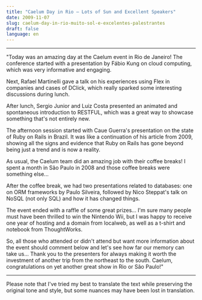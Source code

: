 ```yaml
---
title: "Caelum Day in Rio – Lots of Sun and Excellent Speakers"
date: 2009-11-07
slug: caelum-day-in-rio-muito-sol-e-excelentes-palestrantes
draft: false
language: en
---
```


---

"Today was an amazing day at the Caelum event in Rio de Janeiro! The conference started with a presentation by Fábio Kung on cloud computing, which was very informative and engaging.

Next, Rafael Martinelli gave a talk on his experiences using Flex in companies and cases of DClick, which really sparked some interesting discussions during lunch.

After lunch, Sergio Junior and Luiz Costa presented an animated and spontaneous introduction to RESTFUL, which was a great way to showcase something that's not entirely new.

The afternoon session started with Caue Guerra's presentation on the state of Ruby on Rails in Brazil. It was like a continuation of his article from 2009, showing all the signs and evidence that Ruby on Rails has gone beyond being just a trend and is now a reality.

As usual, the Caelum team did an amazing job with their coffee breaks! I spent a month in São Paulo in 2008 and those coffee breaks were something else...

After the coffee break, we had two presentations related to databases: one on ORM frameworks by Paulo Silveira, followed by Nico Steppat's talk on NoSQL (not only SQL) and how it has changed things.

The event ended with a raffle of some great prizes... I'm sure many people must have been thrilled to win the Nintendo Wii, but I was happy to receive one year of hosting and a domain from localweb, as well as a t-shirt and notebook from ThoughtWorks.

So, all those who attended or didn't attend but want more information about the event should comment below and let's see how far our memory can take us... Thank you to the presenters for always making it worth the investment of another trip from the northeast to the south. Caelum, congratulations on yet another great show in Rio or São Paulo!"

---

Please note that I've tried my best to translate the text while preserving the original tone and style, but some nuances may have been lost in translation.